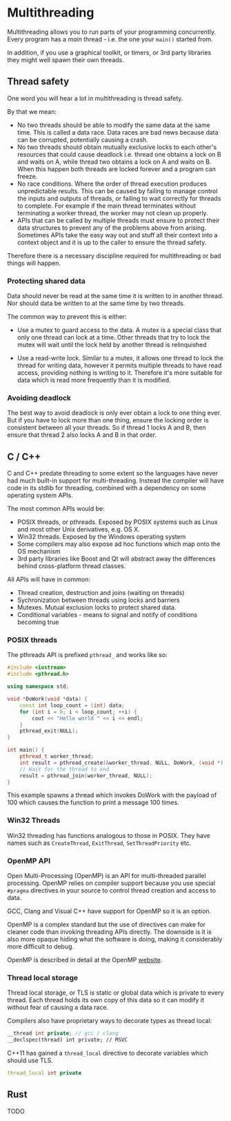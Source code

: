 # Multithreading

Multithreading allows you to run parts of your programming concurrently. Every program has a *main* thread - i.e. the one your `main()` started from. 

In addition, if you use a graphical toolkit, or timers, or 3rd party libraries they might well spawn their own threads.

## Thread safety

One word you will hear a lot in multithreading is thread safety. 

By that we mean:

* No two threads should be able to modify the same data at the same time. This is called a data race. Data races are bad news because data can be corrupted, potentially causing a crash.
* No two threads should obtain mutually exclusive locks to each other's resources that could cause deadlock i.e. thread one obtains a lock on B and waits on A, while thread two obtains a lock on A and waits on B. When this happen both threads are locked forever and a program can freeze.
* No race conditions. Where the order of thread execution produces unpredictable results. This can be caused by failing to manage control the inputs and outputs of threads, or failing to wait correctly for threads to complete. For example if the main thread terminates without terminating a worker thread, the worker may not clean up properly.
* APIs that can be called by multiple threads must ensure to protect their data structures to prevent any of the problems above from arising. Sometimes APIs take the easy way out and stuff all their context into a context object and it is up to the caller to ensure the thread safety.

Therefore there is a necessary discipline required for multithreading or bad things will happen.

### Protecting shared data

Data should never be read at the same time it is written to in another thread. Nor should data be written to at the same time by two threads.

The common way to prevent this is either:

* Use a mutex to guard access to the data. A mutex is a special class that only one thread can lock at a time. Other threads that try to lock the mutex will wait until the lock held by another thread is relinquished

* Use a read-write lock. Similar to a mutex, it allows one thread to lock the thread for writing data, however it permits multiple threads to have read access, providing nothing is writing to it. Therefore it's more suitable for data which is read more frequently than it is modified.

### Avoiding deadlock

The best way to avoid deadlock is only ever obtain a lock to one thing ever. But if you have to lock more than one thing, ensure the locking order is consistent between all your threads. So if thread 1 locks A and B, then ensure that thread 2 also locks A and B in that order.

## C / C++

C and C++ predate threading to some extent so the languages have never had much built-in support for multi-threading. Instead the compiler will have code in its stdlib for threading, combined with a dependency on some operating system APIs.

The most common APIs would be:

* POSIX threads, or pthreads. Exposed by POSIX systems such as Linux and most other Unix derivatives, e.g. OS X.
* Win32 threads. Exposed by the Windows operating system
* Some compilers may also expose ad hoc functions which map onto the OS mechanism
* 3rd party libraries like Boost and Qt will abstract away the differences behind cross-platform thread classes. 

All APIs will have in common:

* Thread creation, destruction and joins (waiting on threads)
* Sychronization between threads using locks and barriers
* Mutexes. Mutual exclusion locks to protect shared data.
* Conditional variables - means to signal and notify of conditions becoming true

### POSIX threads

The pthreads API is prefixed `pthread_` and works like so:

```c++
#include <iostream>
#include <pthread.h>

using namespace std;

void *DoWork(void *data) {
    const int loop_count = (int) data;
    for (int i = 0; i < loop_count; ++i) {
        cout << "Hello world " << i << endl;
    }
    pthread_exit(NULL);
}

int main() {
    pthread_t worker_thread;
    int result = pthread_create(&worker_thread, NULL, DoWork, (void *) 100);
    // Wait for the thread to end
    result = pthread_join(worker_thread, NULL);
}
```

This example spawns a thread which invokes DoWork with the payload of 100 which causes the function to print a message 100 times.

### Win32 Threads

Win32 threading has functions analogous to those in POSIX. They have names such as `CreateThread`, `ExitThread`, `SetThreadPriority` etc.

### OpenMP API

Open Multi-Processing (OpenMP) is an API for multi-threaded parallel processing. OpenMP relies on compiler support because you use special `#pragma` directives in your source to control thread creation and access to data.

GCC, Clang and Visual C++ have support for OpenMP so it is an option.

OpenMP is a complex standard but the use of directives can make for cleaner code than invoking threading APIs directly. The downside is it is also more opaque hiding what the software is doing, making it considerably more difficult to debug.

OpenMP is described in detail at the OpenMP [website](http://www.openmp.org/).

### Thread local storage 

Thread local storage, or TLS is static or global data which is private to every thread. Each thread holds its own copy of this data so it can modify it without fear of causing a data race.

Compilers also have proprietary ways to decorate types as thread local:

```c++
__thread int private; // gcc / clang
__declspec(thread) int private; // MSVC
```

C++11 has gained a `thread_local` directive to decorate variables which should use TLS.

```c++
thread_local int private
```

## Rust

TODO